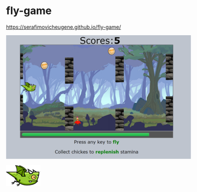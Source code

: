 # fly-game

https://serafimovicheugene.github.io/fly-game/

![alt tag](https://raw.githubusercontent.com/SerafimovichEugene/fly-game/master/dragon-fly-screenshot.png)

![alt tag](https://raw.githubusercontent.com/SerafimovichEugene/fly-game/master/dragon-fly-logo.png)
